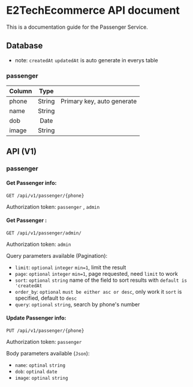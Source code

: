 # E2TechEcommerce API document
This is a documentation guide for the Passenger Service.

## Database
- note: `createdAt` `updatedAt` is auto generate in everys table

### passenger
| Column        | Type           |   |
| ------------- |:-------------:| -----:|
| phone     | String | Primary key, auto generate | 
| name | String      |   |
| dob  | Date     |   |
| image  | String      |   |



## API (V1)

### passenger

#### Get Passenger info:
```
GET /api/v1/passenger/{phone}
```
Authorization token: `passenger` , `admin`

#### Get Passenger :
```
GET /api/v1/passenger/admin/
```
Authorization token: `admin`

Query parameters available (Pagination):
- `limit`: `optional` `integer`  `min=1`, limit the result
- `page`: `optional` `integer` `min=1`, page requested, need `limit` to work
- `sort`: `optional` `string`  name of the field to sort results with `default is 'createdAt`
- `order_by`: `optional` `must be either asc or desc`, only work it `sort` is specified, default to `desc`
- `query`: `optional` `string`, search by phone's number

#### Update Passenger info:
```
PUT /api/v1/passenger/{phone}
```
Authorization token: `passenger`

Body parameters available (`Json`):
- `name`: `optinal` `string` 
- `dob`: `optinal` `date`
- `image`: `optinal` `string`

